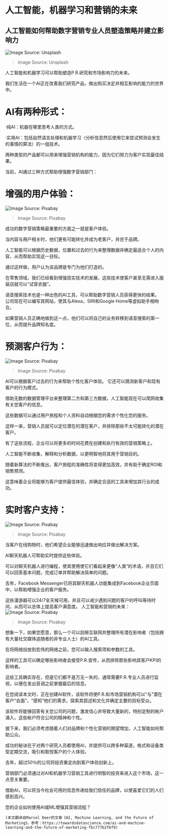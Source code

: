 # 人工智能，机器学习和营销的未来
## 人工智能如何帮助数字营销专业人员塑造策略并建立影响力
![Image Source: Unsplash](1*TRRvTC93NCc3G4XFur5fsQ.jpeg)
> Image Source: Unsplash


人工智能和机器学习可以帮助塑造P.R.研究和市场影响力的未来。

我们生活在一个AI正在改善我们研究产品，做出购买决定并相互影响的能力的世界中。
# AI有两种形式：

·纯AI：机器在哪里思考人类的方式。

·实用AI：包括自然语言处理和机器学习（分析信息然后使用它来尝试预测会发生的事情的算法）的一组技术。

两种类型的产品都可以用来增强营销机构的能力，因为它们努力为客户实现最佳结果。

当前，AI通过三种方式帮助增强数字营销部门：
# 增强的用户体验：
![Image Source: Pixabay](0*mGRQ4f_xPto82xpv)
> Image Source: Pixabay


成功的数字营销策略最重要的方面之一就是客户体验。

当内容与用户相关时，他们更有可能转化并成为老客户，并忠于品牌。

人工智能可以根据历史数据，位置和过去的行为来整理数据并确定最适合个人的内容，从而帮助实现这一目标。

通过这样做，用户认为该品牌是专门为他们打造的。

在零售领域，我们已经看到增强现实技术的发展，这些技术使客户甚至无需进入服装店就可以“试穿衣服”。

语音搜索技术也是一种出色的AI工具，可以帮助数字营销人员获得更快的结果。 公司现在可以编写其网站，使其与Alexa，SIRI和Google Home等虚拟助手相吻合。

如果营销人员正确地做到这一点，他们可以将自己的业务转移到语音搜索的第一位，从而提升品牌知名度。
# 预测客户行为：
![Image Source: Pixabay](0*hoegkbmUkXtTVqD1)
> Image Source: Pixabay


AI可以根据客户过去的行为来帮助个性化客户体验。 它还可以猜测新客户和现有客户的行为模式。

借助无数的数据管理平台来整理第二方和第三方数据，人工智能现在可以爬网收集有关您客户的信息。

这些数据可以通过用户旅程和个人资料自动根据您的需求个性化您的服务。

这样一来，营销人员就可以定位潜在的潜在客户，并排除那些不太可能转化的潜在客户。

有了这些流程，企业可以将更多的时间花费在创建和执行有效的营销策略上。

人工智能不断收集，解释和分析数据，以更明智地将其用于营销目的。

随着新算法的不断推出，客户旅程的准确性将变得更加高效，并有助于确定ROI和销售预测。

这意味着企业将能够为客户提供最佳体验，并确定合适的工具来增加其行业的成功。
# 实时客户支持：
![Image Source: Pixabay](0*JqrJGC4v6qaFge36)
> Image Source: Pixabay


当客户在线购物时，他们希望企业能够迅速做出响应并做出解决方案。

AI聊天机器人可帮助实时提供这些体验。

可以对聊天机器人进行编程，使其使用使它们看起来更像“人类”的术语，并且它们可以回答基本问题，完成订单并帮助解决简单的问题。

去年，Facebook Messenger已将其聊天机器人功能集成到Facebook企业页面中，以帮助增强企业的客户服务。

这些漫游器可以24/7全天候可用，并且可以减少遇到问题的客户的呼叫等待时间，从而可以总体上提高客户满意度。 人工智能和营销的未来：
![Image Source: Pixabay](0*pi_p647UfysyZsjW)
> Image Source: Pixabay


想象一下，如果您愿意，那么一个可以刮擦互联网并整理所有潜在影响者（包括拥有大量社交媒体追随者的非专业人士）的AI工具。

在将网络投放到宏伟的网络之前，您可以输入搜索项和参数的工具。

这样的工具可以确定哪些影响者会接受P.R.宣传，从而排除那些影响其客户KPI的影响者。

这些工具确实存在，但是它们都不是万无一失的，通常需要P.R.专业人员进行监视，以便在发出音调之前掌握最后的信息。

在您阅读本文时，正在创建AI软件，该软件将使P.R.和市场营销机构可以“与”潜在客户“会面”，“感知”他们的需求，探索其叙述和文化并确定主要的目标受众。

该软件将能够回答有关您公司的问题，激发信心并导致大量新的，特别定制的帐户涌入，这些帐户符合公司的精神和个性。

接下来，我们必须考虑随着人们对品牌和个性化营销的期望增加，人工智能如何帮助公众。

成功的秘诀在于对两个研究人员都使用AI，并提供可以跨多种渠道，格式和设备类型定期交流，吸引和取悦客户的个人体验。

去年，超过50％的公司将投资重定向到客户体验创新上。

营销部门必须通过对AI和机器学习营销工具进行明智的投资来进入这个市场，这一点至关重要。

借助AI，可以将当今社会可用的信息传递给我们信任的品牌，以使喜爱它们的人们感到高兴。

您的企业如何使用AI或ML增强其营销流程？
```
(本文翻译自Marcel Deer的文章《AI, Machine Learning, and the Future of Marketing》，参考：https://towardsdatascience.com/ai-and-machine-learning-and-the-future-of-marketing-fbc777b2fbf9)
```
